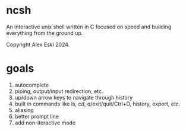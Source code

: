 # ncsh
An interactive unix shell written in C focused on speed and building everything from the ground up.

Copyright Alex Eski 2024.

# goals
1. autocomplete
2. piping, output/input redirection, etc.
3. up/down arrow keys to navigate through history
4. built in commands like ls, cd, q/exit/quit/Ctrl+D, history, export, etc.
5. aliasing
6. better prompt line
7. add non-iteractive mode
